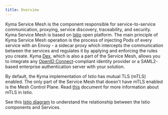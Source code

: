 ```yaml
---
title: Overview
---
```


Kyma Service Mesh is the component responsible for service-to-service communication, proxying, service discovery, traceability, and security. Kyma Service Mesh
is based on [Istio](https://istio.io/docs/concepts/what-is-istio/) open platform. The main principle of Kyma Service Mesh operation is the process of injecting Pods of every service with an Envoy - a sidecar proxy which intercepts the communication between the services and regulates it by applying and enforcing the rules you create. Kyma [Dex](https://github.com/coreos/dex), which is also a part of the Service Mesh, allows you to integrate any [OpenID Connect](https://openid.net/connect/)-compliant identity provider or a SAML2-based enterprise authentication server with your solution.

By default, the Kyma implementation of Istio has mutual TLS (mTLS) enabled. The only part of the Service Mesh that doesn't have mTLS enabled is the Mesh Control Plane. Read [this](https://istio.io/docs/tasks/security/mutual-tls/) document for more information about mTLS in Istio.  

See this [Istio diagram](https://istio.io/docs/concepts/what-is-istio/arch.svg) to understand the relationship between the Istio components and Services.
